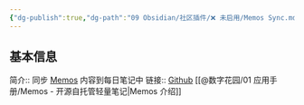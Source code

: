 ```yaml
---
{"dg-publish":true,"dg-path":"09 Obsidian/社区插件/❌ 未启用/Memos Sync.md","permalink":"/09 Obsidian/社区插件/❌ 未启用/Memos Sync/","created":"2025-07-31","updated":"2025-07-31"}
---
```



## 基本信息

简介:: 同步 [Memos](https://www.usememos.com/) 内容到每日笔记中
链接:: [Github](https://github.com/RyoJerryYu/obsidian-memos-sync) [[@数字花园/01 应用手册/Memos - 开源自托管轻量笔记\|Memos 介绍]]